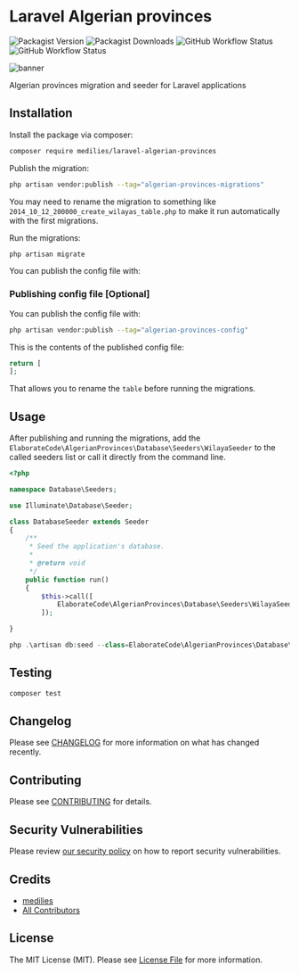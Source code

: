 # Laravel Algerian provinces

![Packagist Version](https://img.shields.io/packagist/v/elaborate-code/laravel-algerian-provinces?style=for-the-badge)
![Packagist Downloads](https://img.shields.io/packagist/dt/elaborate-code/laravel-algerian-provinces?style=for-the-badge)
![GitHub Workflow Status](https://img.shields.io/github/workflow/status/elaborate-code/laravel-algerian-provinces/run-tests?label=Tests&style=for-the-badge)
![GitHub Workflow Status](https://img.shields.io/github/workflow/status/elaborate-code/laravel-algerian-provinces/Fix%20PHP%20code%20style%20issues?label=Code%20Style&style=for-the-badge)

![banner](https://banners.beyondco.de/Algerian%20provinces.png?theme=dark&packageManager=composer+require&packageName=elaborate-code%2Flaravel-algerian-provinces&pattern=architect&style=style_1&description=Add+Algerian+provinces+table+to+Laravel&md=1&showWatermark=0&fontSize=100px&images=database)

Algerian provinces migration and seeder for Laravel applications

## Installation

Install the package via composer:

```bash
composer require medilies/laravel-algerian-provinces
```

Publish the migration:

```bash
php artisan vendor:publish --tag="algerian-provinces-migrations"
```

You may need to rename the migration to something like `2014_10_12_200000_create_wilayas_table.php` to make it run automatically with the first migrations.

Run the migrations:

```bash
php artisan migrate
```

You can publish the config file with:

### Publishing config file [Optional]

You can publish the config file with:

```bash
php artisan vendor:publish --tag="algerian-provinces-config"
```

This is the contents of the published config file:

```php
return [
];
```

That allows you to rename the `table` before running the migrations.

## Usage

After publishing and running the migrations, add the `ElaborateCode\AlgerianProvinces\Database\Seeders\WilayaSeeder` to the called seeders list or call it directly from the command line.  

```php
<?php

namespace Database\Seeders;

use Illuminate\Database\Seeder;

class DatabaseSeeder extends Seeder
{
    /**
     * Seed the application's database.
     *
     * @return void
     */
    public function run()
    {
        $this->call([
            ElaborateCode\AlgerianProvinces\Database\Seeders\WilayaSeeder::class
        ]);

}
```

```php
php .\artisan db:seed --class=ElaborateCode\AlgerianProvinces\Database\Seeders\WilayaSeeder
```

## Testing

```bash
composer test
```

## Changelog

Please see [CHANGELOG](CHANGELOG.md) for more information on what has changed recently.

## Contributing

Please see [CONTRIBUTING](https://github.com/medilies/.github/blob/main/CONTRIBUTING.md) for details.

## Security Vulnerabilities

Please review [our security policy](../../security/policy) on how to report security vulnerabilities.

## Credits

- [medilies](https://github.com/medilies)
- [All Contributors](../../contributors)

## License

The MIT License (MIT). Please see [License File](LICENSE.md) for more information.
